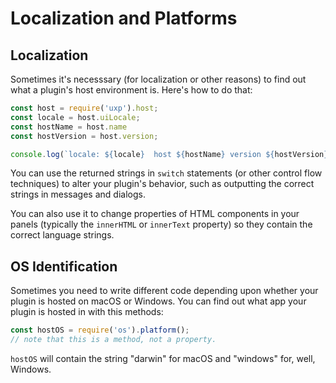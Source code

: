 # Localization and Platforms

## Localization

Sometimes it's necesssary (for localization or other reasons) to find out what a plugin's host environment is. Here's how to do that:

```js
const host = require('uxp').host;
const locale = host.uiLocale;
const hostName = host.name
const hostVersion = host.version;

console.log(`locale: ${locale}  host ${hostName} version ${hostVersion}`);
```
You can use the returned strings in `switch` statements (or other control flow techniques) to alter your plugin's behavior, such as outputting the correct strings in messages and dialogs.

You can also use it to change properties of HTML components in your panels (typically the `innerHTML` or `innerText` property) so they contain the correct language strings.

## OS Identification

Sometimes you need to write different code depending upon whether your plugin is hosted on macOS or Windows. You can find out what app your plugin is hosted in with this methods:

```js
const hostOS = require('os').platform(); 
// note that this is a method, not a property.
```
`hostOS` will contain the string "darwin" for macOS and "windows" for, well, Windows.
